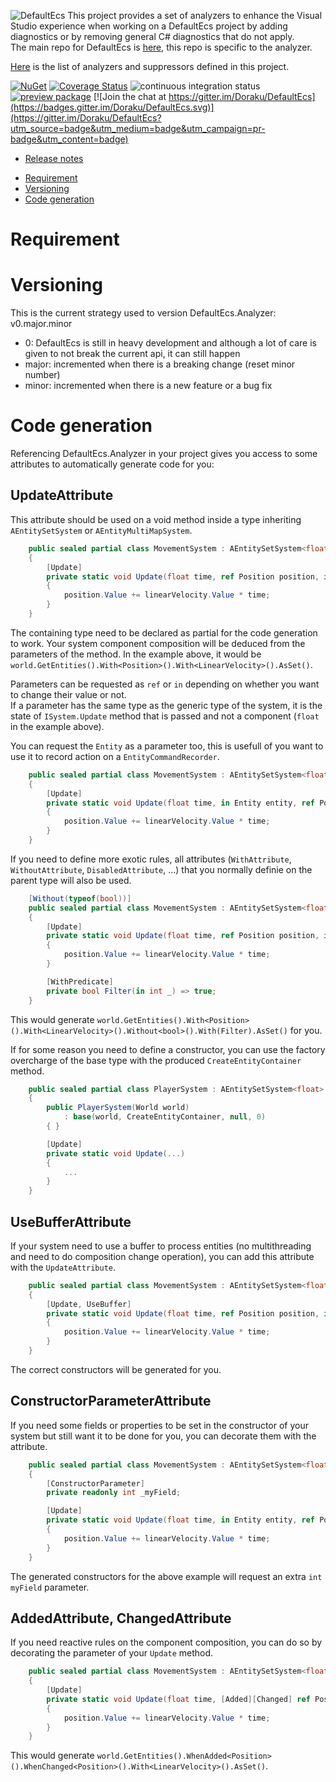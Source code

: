 ![DefaultEcs](https://github.com/Doraku/DefaultEcs/blob/master/image/DefaultEcsLogo.png)
This project provides a set of analyzers to enhance the Visual Studio experience when working on a DefaultEcs project by adding diagnostics or by removing general C# diagnostics that do not apply.  
The main repo for DefaultEcs is [here](https://github.com/Doraku/DefaultEcs/), this repo is specific to the analyzer.

[Here](https://github.com/Doraku/DefaultEcs.Analyzer/blob/master/documentation/index.md) is the list of analyzers and suppressors defined in this project.

[![NuGet](https://buildstats.info/nuget/DefaultEcs.Analyzer)](https://www.nuget.org/packages/DefaultEcs.Analyzer)
[![Coverage Status](https://coveralls.io/repos/github/Doraku/DefaultEcs.Analyzer/badge.svg?branch=master)](https://coveralls.io/github/Doraku/DefaultEcs.Analyzer?branch=master)
![continuous integration status](https://github.com/doraku/defaultEcs.analyzer/workflows/continuous%20integration/badge.svg)
[![preview package](https://img.shields.io/badge/preview-package-blue?style=flat&logo=github)](https://github.com/Doraku/DefaultEcs.Analyzer/packages/502961)
[![Join the chat at https://gitter.im/Doraku/DefaultEcs](https://badges.gitter.im/Doraku/DefaultEcs.svg)](https://gitter.im/Doraku/DefaultEcs?utm_source=badge&utm_medium=badge&utm_campaign=pr-badge&utm_content=badge)

- [Release notes](./documentation/RELEASENOTES.md 'Release notes')
<a/>

- [Requirement](#Requirement)
- [Versioning](#Versioning)
- [Code generation](#Code)

<a name='Requirement'></a>
# Requirement

<a name='Versioning'></a>
# Versioning
This is the current strategy used to version DefaultEcs.Analyzer: v0.major.minor
- 0: DefaultEcs is still in heavy development and although a lot of care is given to not break the current api, it can still happen
- major: incremented when there is a breaking change (reset minor number)
- minor: incremented when there is a new feature or a bug fix

<a name='Code'></a>
# Code generation
Referencing DefaultEcs.Analyzer in your project gives you access to some attributes to automatically generate code for you:

## UpdateAttribute
This attribute should be used on a void method inside a type inheriting `AEntitySetSystem` or `AEntityMultiMapSystem`.
```csharp
    public sealed partial class MovementSystem : AEntitySetSystem<float>
    {
        [Update]
        private static void Update(float time, ref Position position, in LinearVelocity linearVelocity)
        {
            position.Value += linearVelocity.Value * time;
        }
    }
```

The containing type need to be declared as partial for the code generation to work. Your system component composition will be deduced from the parameters of the method. In the example above, it would be `world.GetEntities().With<Position>().With<LinearVelocity>().AsSet()`.

Parameters can be requested as `ref` or `in` depending on whether you want to change their value or not.  
If a parameter has the same type as the generic type of the system, it is the state of `ISystem.Update` method that is passed and not a component (`float` in the example above).

You can request the `Entity` as a parameter too, this is usefull of you want to use it to record action on a `EntityCommandRecorder`.
```csharp
    public sealed partial class MovementSystem : AEntitySetSystem<float>
    {
        [Update]
        private static void Update(float time, in Entity entity, ref Position position, in LinearVelocity linearVelocity)
        {
            position.Value += linearVelocity.Value * time;
        }
    }
```

If you need to define more exotic rules, all attributes (`WithAttribute`, `WithoutAttribute`, `DisabledAttribute`, ...) that you normally definie on the parent type will also be used.
```csharp
    [Without(typeof(bool))]
    public sealed partial class MovementSystem : AEntitySetSystem<float>
    {
        [Update]
        private static void Update(float time, ref Position position, in LinearVelocity linearVelocity)
        {
            position.Value += linearVelocity.Value * time;
        }

        [WithPredicate]
        private bool Filter(in int _) => true;
    }
```

This would generate `world.GetEntities().With<Position>().With<LinearVelocity>().Without<bool>().With(Filter).AsSet()` for you.

If for some reason you need to define a constructor, you can use the factory overcharge of the base type with the produced `CreateEntityContainer` method.
```csharp
    public sealed partial class PlayerSystem : AEntitySetSystem<float>
    {
        public PlayerSystem(World world)
            : base(world, CreateEntityContainer, null, 0)
        { }

        [Update]
        private static void Update(...)
        {
            ...
        }
    }
```

## UseBufferAttribute
If your system need to use a buffer to process entities (no multithreading and need to do composition change operation), you can add this attribute with the `UpdateAttribute`.
```csharp
    public sealed partial class MovementSystem : AEntitySetSystem<float>
    {
        [Update, UseBuffer]
        private static void Update(float time, ref Position position, in LinearVelocity linearVelocity)
        {
            position.Value += linearVelocity.Value * time;
        }
    }
```

The correct constructors will be generated for you.

## ConstructorParameterAttribute
If you need some fields or properties to be set in the constructor of your system but still want it to be done for you, you can decorate them with the attribute.
```csharp
    public sealed partial class MovementSystem : AEntitySetSystem<float>
    {
        [ConstructorParameter]
        private readonly int _myField;

        [Update]
        private static void Update(float time, in Entity entity, ref Position position, in LinearVelocity linearVelocity)
        {
            position.Value += linearVelocity.Value * time;
        }
    }
```

The generated constructors for the above example will request an extra `int myField` parameter.

## AddedAttribute, ChangedAttribute
If you need reactive rules on the component composition, you can do so by decorating the parameter of your `Update` method.
```csharp
    public sealed partial class MovementSystem : AEntitySetSystem<float>
    {
        [Update]
        private static void Update(float time, [Added][Changed] ref Position position, in LinearVelocity linearVelocity)
        {
            position.Value += linearVelocity.Value * time;
        }
    }
```

This would generate `world.GetEntities().WhenAdded<Position>().WhenChanged<Position>().With<LinearVelocity>().AsSet()`.